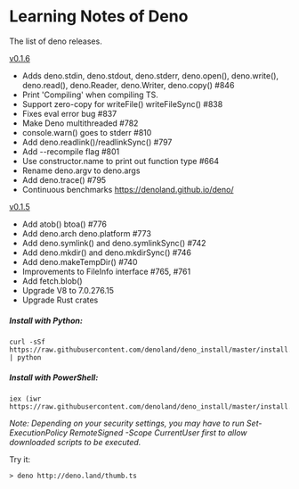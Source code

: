 # Learning Notes of  Deno 

The list of deno releases.

[v0.1.6](https://github.com/denoland/deno/releases/tag/v0.1.6)
- Adds deno.stdin, deno.stdout, deno.stderr, deno.open(), deno.write(),
  deno.read(), deno.Reader, deno.Writer, deno.copy() #846
- Print 'Compiling' when compiling TS.
- Support zero-copy for writeFile() writeFileSync() #838
- Fixes eval error bug #837
- Make Deno multithreaded #782
- console.warn() goes to stderr #810
- Add deno.readlink()/readlinkSync() #797
- Add --recompile flag #801
- Use constructor.name to print out function type #664
- Rename deno.argv to deno.args
- Add deno.trace() #795
- Continuous benchmarks https://denoland.github.io/deno/

[v0.1.5](https://github.com/denoland/deno/releases/tag/v0.1.5)
- Add atob() btoa() #776
- Add deno.arch deno.platform #773
- Add deno.symlink() and deno.symlinkSync() #742
- Add deno.mkdir() and deno.mkdirSync() #746
- Add deno.makeTempDir() #740
- Improvements to FileInfo interface #765, #761
- Add fetch.blob()
- Upgrade V8 to 7.0.276.15
- Upgrade Rust crates
##### Install with Python:
```
curl -sSf https://raw.githubusercontent.com/denoland/deno_install/master/install.py | python
```
##### Install with PowerShell:
```
iex (iwr https://raw.githubusercontent.com/denoland/deno_install/master/install.ps1)
```
_Note: Depending on your security settings, you may have to run Set-ExecutionPolicy RemoteSigned -Scope CurrentUser first to allow downloaded scripts to be executed._

Try it:
```
> deno http://deno.land/thumb.ts
```





